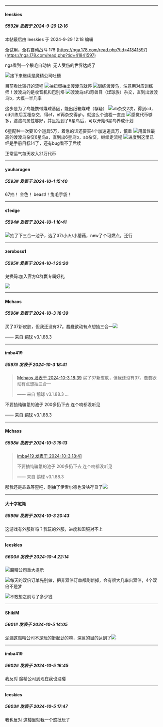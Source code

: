﻿
*****

####  leeskies  
##### 5592#       发表于 2024-9-29 12:16

 本帖最后由 leeskies 于 2024-9-29 12:18 编辑 

全试用，全程自动战斗 178
[https://nga.178.com/read.php?tid=41841597](https://nga.178.com/read.php?tid=41841597) 

nga看到一个鬃毛自动帖  无人受伤的世界达成了

<img src="https://static.saraba1st.com/image/smiley/face2017/019.png" referrerpolicy="no-referrer">接下来继续是魔精公司吐槽

目前看比较好的流程
<img src="https://static.saraba1st.com/image/smiley/face2017/019.png" referrerpolicy="no-referrer">抽扭蛋抽出渡渡鸟就停
<img src="https://static.saraba1st.com/image/smiley/face2017/012.png" referrerpolicy="no-referrer">训练渡渡鸟，注意用对应训练师！渡渡鸟的是收音机和巴别塔
<img src="https://static.saraba1st.com/image/smiley/face2017/033.png" referrerpolicy="no-referrer">渡渡鸟a和奇兽目（煤球族）杂交，直到出渡渡鸟b，大概一半几率

这步是为了鸟能携带煤球基因，能出纸箱煤球（存疑）
<img src="https://static.saraba1st.com/image/smiley/face2017/052.png" referrerpolicy="no-referrer">ab杂交2次，得到cd，cd训练后互相杂交，得ef，ef再杂交得gh，就这么个流程一直走
<img src="https://static.saraba1st.com/image/smiley/face2017/035.png" referrerpolicy="no-referrer">感觉代币够多，渡渡鸟属性够好，并且抽到了6星鸟后，可以开始6星鸟养成计划

6星配种一次要10个道具5万，着急的话还要买4个加速道具万，慎重
<img src="https://static.saraba1st.com/image/smiley/face2017/011.png" referrerpolicy="no-referrer">用属性最高的渡渡鸟杂交6星鸟a，直到出6星鸟b，ab杂交，继续走流程
<img src="https://static.saraba1st.com/image/smiley/face2017/076.png" referrerpolicy="no-referrer">进度到这里已经是手册目标14了，还有bug看不了后续

正常运气每天收入21万代币


*****

####  youharugen  
##### 5593#       发表于 2024-10-1 15:40

67抽！ 金色！ beast!！兔毛手袋！


*****

####  s1edge  
##### 5594#       发表于 2024-10-1 16:41

<img src="https://static.saraba1st.com/image/smiley/face2017/008.png" referrerpolicy="no-referrer">抽了下三合一池子，选了37/小火/小蘑菇，new了个可燃点，还行


*****

####  zeroboss1  
##### 5595#       发表于 2024-10-1 20:20

兑换码:加入官方Q群赢专属好礼

<img src="https://p.sda1.dev/19/eb0e48eb66b86a97c847b205a2b99a8e/image.jpg" referrerpolicy="no-referrer">


*****

####  Mchaos  
##### 5596#       发表于 2024-10-3 18:39

买了37新皮肤，但我还没有37。蠢蠢欲动有点想抽三合一<img src="https://static.saraba1st.com/image/smiley/face2017/025.png" referrerpolicy="no-referrer">

—— 来自 [鹅球](https://www.pgyer.com/GcUxKd4w) v3.1.88.3

*****

####  imba419  
##### 5597#       发表于 2024-10-3 18:41

<blockquote><a href="httphttps://bbs.saraba1st.com/2b/forum.php?mod=redirect&amp;goto=findpost&amp;pid=66368406&amp;ptid=2137242" target="_blank">Mchaos 发表于 2024-10-3 18:39</a>
买了37新皮肤，但我还没有37。蠢蠢欲动有点想抽三合一

—— 来自 鹅球 v3.1.88.3 ...</blockquote>
不要抽纯骗氪的池子 200多扔下去 连个响都没听见

—— 来自 [鹅球](https://www.pgyer.com/GcUxKd4w) v3.1.88.3


*****

####  Mchaos  
##### 5598#       发表于 2024-10-3 19:13

<blockquote><a href="httphttps://bbs.saraba1st.com/2b/forum.php?mod=redirect&amp;goto=findpost&amp;pid=66368420&amp;ptid=2137242" target="_blank">imba419 发表于 2024-10-3 18:41</a>

不要抽纯骗氪的池子 200多扔下去 连个响都没听见

—— 来自 鹅球 v3.1.88.3</blockquote>
那我还是乖乖等歪吧，刚抽了伊索尔德也没啥存货了<img src="https://static.saraba1st.com/image/smiley/face2017/097.png" referrerpolicy="no-referrer">


*****

####  大十字紅朔  
##### 5599#       发表于 2024-10-3 20:43

这游戏有外服群吗？我玩的外服，进度和国服对不上


*****

####  leeskies  
##### 5600#       发表于 2024-10-4 22:14

<img src="https://static.saraba1st.com/image/smiley/face2017/063.png" referrerpolicy="no-referrer">魔精公司重大提示

<img src="https://static.saraba1st.com/image/smiley/face2017/081.png" referrerpolicy="no-referrer">每天的双倍订单先别做，把非双倍订单都刷新掉，会有很大几率出双倍，4个双倍不是梦

<img src="https://static.saraba1st.com/image/smiley/face2017/245.png" referrerpolicy="no-referrer">不敢想之前亏了多少钱


*****

####  ShikiM  
##### 5601#       发表于 2024-10-5 14:05

泥漏这魔精公司不是玩的挺起劲的嘛，深蓝的目的达到了<img src="https://static.saraba1st.com/image/smiley/face2017/065.png" referrerpolicy="no-referrer">


*****

####  imba419  
##### 5602#       发表于 2024-10-5 16:45

我反对 魔精公司到现在我也没碰


*****

####  leeskies  
##### 5603#       发表于 2024-10-5 17:47

我也反对 这楼里就我一个憨批玩了


